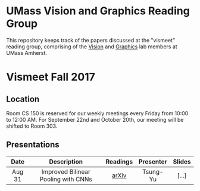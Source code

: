 # UMass Vision and Graphics Reading Group  

This repository keeps track of the papers discussed at the "vismeet" reading group, comprising of the [Vision](http://vis-www.cs.umass.edu/) and [Graphics](http://graphics.cs.umass.edu/) lab members at UMass Amherst.


# Vismeet Fall 2017

## Location

Room CS 150 is reserved for our weekly meetings every Friday from 10:00 to 12:00 AM. For September 22nd and October 20th, our meeting will be shifted to Room 303.

## Presentations

| **Date** | **Description** | **Readings** | **Presenter** | **Slides** |
| :---:    | :---:           | :---:        | :---:         | :---:      |
| Aug 31   |  Improved Bilinear Pooling with CNNs| [arXiv](https://arxiv.org/abs/1707.06772) |Tsung-Yu | [...] |
